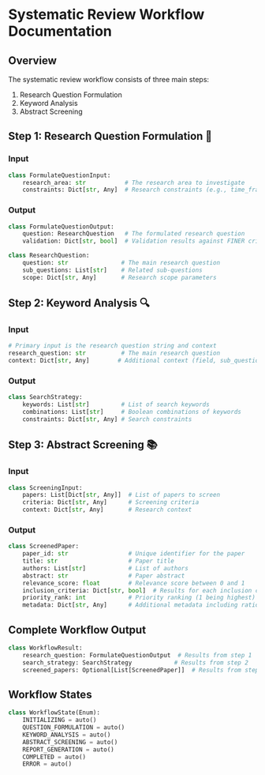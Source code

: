 # Systematic Review Workflow Documentation

## Overview
The systematic review workflow consists of three main steps:
1. Research Question Formulation
2. Keyword Analysis
3. Abstract Screening

## Step 1: Research Question Formulation 🎯

### Input
```python
class FormulateQuestionInput:
    research_area: str           # The research area to investigate
    constraints: Dict[str, Any]  # Research constraints (e.g., time_frame, focus_areas, scope)
```

### Output
```python
class FormulateQuestionOutput:
    question: ResearchQuestion   # The formulated research question
    validation: Dict[str, bool]  # Validation results against FINER criteria

class ResearchQuestion:
    question: str               # The main research question
    sub_questions: List[str]    # Related sub-questions
    scope: Dict[str, Any]       # Research scope parameters
```

## Step 2: Keyword Analysis 🔍

### Input
```python
# Primary input is the research question string and context
research_question: str          # The main research question
context: Dict[str, Any]        # Additional context (field, sub_questions, constraints)
```

### Output
```python
class SearchStrategy:
    keywords: List[str]         # List of search keywords
    combinations: List[str]     # Boolean combinations of keywords
    constraints: Dict[str, Any] # Search constraints
```

## Step 3: Abstract Screening 📚

### Input
```python
class ScreeningInput:
    papers: List[Dict[str, Any]]  # List of papers to screen
    criteria: Dict[str, Any]      # Screening criteria
    context: Dict[str, Any]       # Research context
```

### Output
```python
class ScreenedPaper:
    paper_id: str                 # Unique identifier for the paper
    title: str                    # Paper title
    authors: List[str]            # List of authors
    abstract: str                 # Paper abstract
    relevance_score: float        # Relevance score between 0 and 1
    inclusion_criteria: Dict[str, bool]  # Results for each inclusion criterion
    priority_rank: int            # Priority ranking (1 being highest)
    metadata: Dict[str, Any]      # Additional metadata including rationale
```

## Complete Workflow Output
```python
class WorkflowResult:
    research_question: FormulateQuestionOutput  # Results from step 1
    search_strategy: SearchStrategy            # Results from step 2
    screened_papers: Optional[List[ScreenedPaper]]  # Results from step 3 (if papers provided)
```

## Workflow States
```python
class WorkflowState(Enum):
    INITIALIZING = auto()
    QUESTION_FORMULATION = auto()
    KEYWORD_ANALYSIS = auto()
    ABSTRACT_SCREENING = auto()
    REPORT_GENERATION = auto()
    COMPLETED = auto()
    ERROR = auto()
``` 